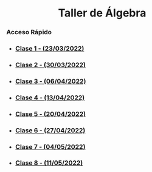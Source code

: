 <div align='center'>
  <h1>
    Taller de Álgebra
  </h1>
</div>

### Acceso Rápido
<ul>
<li><h3><a href="./clase-1/README.md">Clase 1 - (23/03/2022)</a></h3></li>
<li><h3><a href="./clase-2/README.md">Clase 2 - (30/03/2022)</a></h3></li>
<li><h3><a href="./clase-3/README.md">Clase 3 - (06/04/2022)</a></h3></li>
<li><h3><a href="./clase-4/README.md">Clase 4 - (13/04/2022)</a></h3></li>
<li><h3><a href="./clase-5/README.md">Clase 5 - (20/04/2022)</a></h3></li>
<li><h3><a href="./clase-6/README.md">Clase 6 - (27/04/2022)</a></h3></li>
<li><h3><a href="./clase-07/README.md">Clase 7 - (04/05/2022)</a></h3></li>
<li><h3><a href="./clase-08/README.md">Clase 8 - (11/05/2022)</a></h3></li>
</ul>
